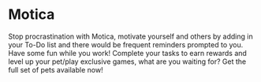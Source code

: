 # Motica
Stop procrastination with Motica, motivate yourself and others by adding in your To-Do list and there would be frequent reminders prompted to you. Have some fun while you work! Complete your tasks to earn rewards and level up your pet/play exclusive games, what are you waiting for? Get the full set of pets available now!
